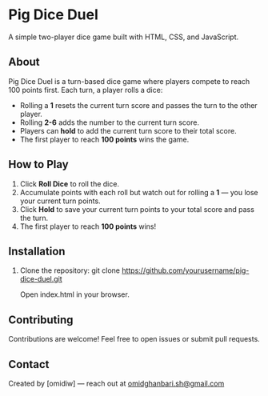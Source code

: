 # Pig Dice Duel

A simple two-player dice game built with HTML, CSS, and JavaScript.

## About

Pig Dice Duel is a turn-based dice game where players compete to reach 100 points first. Each turn, a player rolls a dice:

- Rolling a **1** resets the current turn score and passes the turn to the other player.  
- Rolling **2-6** adds the number to the current turn score.  
- Players can **hold** to add the current turn score to their total score.  
- The first player to reach **100 points** wins the game.

## How to Play

1. Click **Roll Dice** to roll the dice.  
2. Accumulate points with each roll but watch out for rolling a **1** — you lose your current turn points.  
3. Click **Hold** to save your current turn points to your total score and pass the turn.  
4. The first player to reach **100 points** wins!


## Installation

1. Clone the repository:
git clone https://github.com/yourusername/pig-dice-duel.git

    Open index.html in your browser.


## Contributing

Contributions are welcome! Feel free to open issues or submit pull requests.

## Contact

Created by [omidiw] — reach out at omidghanbari.sh@gmail.com

